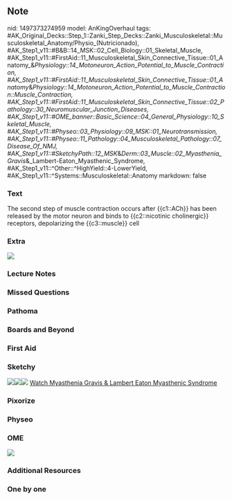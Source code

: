 ## Note
nid: 1497373274959
model: AnKingOverhaul
tags: #AK_Original_Decks::Step_1::Zanki_Step_Decks::Zanki_Musculoskeletal::Musculoskeletal_Anatomy/Physio_(Nutricionado), #AK_Step1_v11::#B&B::14_MSK::02_Cell_Biology::01_Skeletal_Muscle, #AK_Step1_v11::#FirstAid::11_Musculoskeletal_Skin_Connective_Tissue::01_Anatomy_&_Physiology::14_Motoneuron_Action_Potential_to_Muscle_Contraction, #AK_Step1_v11::#FirstAid::11_Musculoskeletal_Skin_Connective_Tissue::01_Anatomy_&_Physiology::14_Motoneuron_Action_Potential_to_Muscle_Contraction::Muscle_Contraction, #AK_Step1_v11::#FirstAid::11_Musculoskeletal_Skin_Connective_Tissue::02_Pathology::30_Neuromuscular_Junction_Diseases, #AK_Step1_v11::#OME_banner::Basic_Science::04_General_Physiology::10_Skeletal_Muscle, #AK_Step1_v11::#Physeo::03_Physiology::09_MSK::01_Neurotransmission, #AK_Step1_v11::#Physeo::11_Pathology::04_Musculoskeletal_Pathology::07_Disease_Of_NMJ, #AK_Step1_v11::#SketchyPath::12_MSK_&_Derm::03_Muscle::02_Myasthenia_Gravis_&_Lambert-Eaton_Myasthenic_Syndrome, #AK_Step1_v11::^Other::^HighYield::4-LowerYield, #AK_Step1_v11::^Systems::Musculoskeletal::Anatomy
markdown: false

### Text
The second step of muscle contraction occurs after {{c1::ACh}} has been released by the motor neuron and binds to {{c2::nicotinic cholinergic}} receptors, depolarizing the {{c3::muscle}} cell

### Extra
<div>
  <i><img src="paste-61121679589377.jpg"></i>
</div>

### Lecture Notes


### Missed Questions


### Pathoma


### Boards and Beyond


### First Aid


### Sketchy
<img src=
"Screen%20Shot%202020-03-12%20at%208.21.22%20AM.JPG"><img src=
"Screen%20Shot%202020-03-12%20at%208.05.14%20AM.JPG"><img src=
"Zoverall%20picture%20(40)_1566160514431.jpg"> <a href=
"https://dashboard.sketchy.com/study/medical/courses/medical-pathophysiology/units/medical-pathophysiology-musculoskeletal-derm/videos/medical-pathophysiology-musculoskeletal-and-derm-muscle-myasthenia-gravis-and-lambert-eaton-myasthenic-syndrome?utm_source=anki&utm_medium=partnership&utm_campaign=february_update&utm_content=medical">
Watch Myasthenia Gravis & Lambert Eaton Myasthenic Syndrome</a>

### Pixorize


### Physeo


### OME
<div class="ome-widget">
  <a href=
  "https://onlinemeded.org/spa/general-physiology/skeletal-muscle/acquire?ref=anki">
  <img src="_OME_AnkiFlashcards_Lesson_2.png"></a>
</div>

### Additional Resources


### One by one

